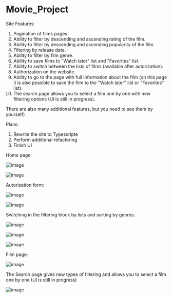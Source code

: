 # Movie_Project

Site Features:
1. Pagination of films pages.
2. Ability to filter by descending and ascending rating of the film.
3. Ability to filter by descending and ascending popularity of the film. 
4. Filtering by release date.
5. Ability to filter by film genre.
5. Ability to save films to "Watch later" list and "Favorites" list.
6. Ability to switch between the lists of films (available after autorization).
7. Authorization on the website.
8. Ability to go to the page with full information about the film (on this page it is also possible to save the film to the "Watch later" list or "Favorites" list).
9. The search page allows you to select a film one by one with new filtering options (UI is still in progress).

There are also many additional features, but you need to see them by yourself)

Plans:
1. Rewrite the site to Typescripte
2. Perform additional refactoring
3. Finish UI

Home page:

![image](https://user-images.githubusercontent.com/93431655/178475977-9e1681cf-7d86-49fe-a049-1ebe1ce115a5.png)

![image](https://user-images.githubusercontent.com/93431655/178476015-0d6666ef-70e1-47b7-8c24-771e4fd40de1.png)


Autorization form:

![image](https://user-images.githubusercontent.com/93431655/178476167-acde88bf-dd0c-4e5f-b779-1cbf4c0de34b.png)

![image](https://user-images.githubusercontent.com/93431655/178476457-a6017dc6-9c57-4c20-8e5a-88d25992245a.png)


Switching in the filtering block by lists and sorting by genres:

![image](https://user-images.githubusercontent.com/93431655/178476613-b6265df4-dbde-4578-84af-5334ee27599d.png)

![image](https://user-images.githubusercontent.com/93431655/178477706-5f511fbe-ac02-4da4-bbfb-b95a668c8add.png)

![image](https://user-images.githubusercontent.com/93431655/178480757-951abf95-8d80-4e77-ad4a-ef85b76d47a4.png)





Film page:

![image](https://user-images.githubusercontent.com/93431655/178476950-38b9bb71-f4a9-4283-b025-7d66fb206744.png)

The Search page gives new types of filtering and allows you to select a film one by one (UI is still in progress)

![image](https://user-images.githubusercontent.com/93431655/178477240-c70e3675-d2ae-45c2-bf96-d0ab71196745.png)
